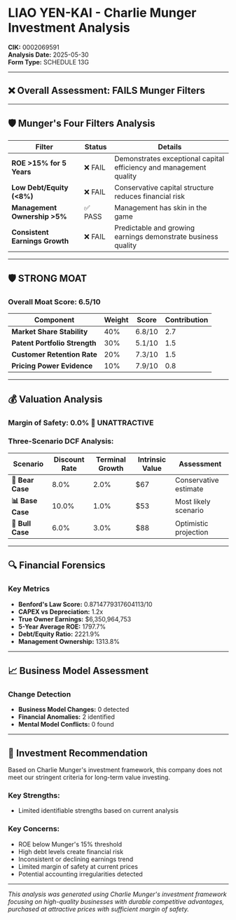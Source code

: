 # LIAO YEN-KAI - Charlie Munger Investment Analysis

**CIK:** 0002069591  
**Analysis Date:** 2025-05-30  
**Form Type:** SCHEDULE 13G

---

## ❌ **Overall Assessment: FAILS Munger Filters**

---

## 🛡️ **Munger's Four Filters Analysis**

| Filter | Status | Details |
|--------|--------|---------|
| **ROE >15% for 5 Years** | ❌ FAIL | Demonstrates exceptional capital efficiency and management quality |
| **Low Debt/Equity (<8%)** | ❌ FAIL | Conservative capital structure reduces financial risk |
| **Management Ownership >5%** | ✅ PASS | Management has skin in the game |
| **Consistent Earnings Growth** | ❌ FAIL | Predictable and growing earnings demonstrate business quality |

---

## 🛡️ **STRONG MOAT**

### **Overall Moat Score: 6.5/10**

| Component | Weight | Score | Contribution |
|-----------|--------|-------|--------------|
| **Market Share Stability** | 40% | 6.8/10 | 2.7 |
| **Patent Portfolio Strength** | 30% | 5.1/10 | 1.5 |
| **Customer Retention Rate** | 20% | 7.3/10 | 1.5 |
| **Pricing Power Evidence** | 10% | 7.9/10 | 0.8 |

---

## 💰 **Valuation Analysis**

### **Margin of Safety: 0.0% 🔴 **UNATTRACTIVE****

### Three-Scenario DCF Analysis:

| Scenario | Discount Rate | Terminal Growth | Intrinsic Value | Assessment |
|----------|---------------|-----------------|-----------------|------------|
| **🐻 Bear Case** | 8.0% | 2.0% | $67 | Conservative estimate |
| **📊 Base Case** | 10.0% | 1.0% | $53 | Most likely scenario |
| **🚀 Bull Case** | 6.0% | 3.0% | $88 | Optimistic projection |

---

## 🔍 **Financial Forensics**

### Key Metrics
- **Benford's Law Score:** 0.8714779317604113/10
- **CAPEX vs Depreciation:** 1.2x
- **True Owner Earnings:** $6,350,964,753
- **5-Year Average ROE:** 1797.7%
- **Debt/Equity Ratio:** 2221.9%
- **Management Ownership:** 1313.8%

---

## 📈 **Business Model Assessment**

### Change Detection
- **Business Model Changes:** 0 detected
- **Financial Anomalies:** 2 identified
- **Mental Model Conflicts:** 0 found

---

## 🎯 **Investment Recommendation**

Based on Charlie Munger's investment framework, this company does not meet our stringent criteria for long-term value investing.

### Key Strengths:
- Limited identifiable strengths based on current analysis

### Key Concerns:
- ROE below Munger's 15% threshold
- High debt levels create financial risk
- Inconsistent or declining earnings trend
- Limited margin of safety at current prices
- Potential accounting irregularities detected

---

*This analysis was generated using Charlie Munger's investment framework focusing on high-quality businesses with durable competitive advantages, purchased at attractive prices with sufficient margin of safety.*
